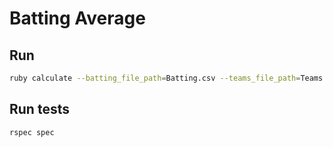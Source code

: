 # Batting Average

## Run

```sh
ruby calculate --batting_file_path=Batting.csv --teams_file_path=Teams.csv --filter-year=1991 --filter-team-name='New York Mets'
```

## Run tests

```sh
rspec spec
```
